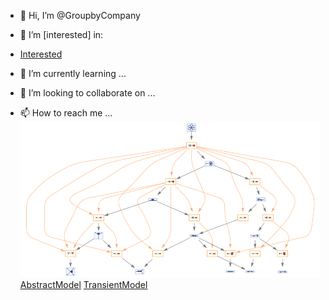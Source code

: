 - 👋 Hi, I’m @GroupbyCompany
- 👀 I’m [interested] in:
- [Interested](https://docs.google.com/document/d/1o6zAHIv-ALqIDAdRgV4SyximXS5zdRsyiDT4Kt95T2I/edit)

- 🌱 I’m currently learning ...
- 💞️ I’m looking to collaborate on ...
- 📫 How to reach me ...
![system](.png)
[AbstractModel](https://github.com/odoo/odoo/blob/1186cd1c40b394d766f6f288daa8a531145ba873/odoo/models.py#L6920)                                        [TransientModel](https://github.com/odoo/odoo/blob/1186cd1c40b394d766f6f288daa8a531145ba873/odoo/models.py#L6936)

<!---
GroupbyCompany/GroupbyCompany is a ✨ special ✨ repository because its `README.md` (this file) appears on your GitHub profile.
You can click the Preview link to take a look at your changes.
--->
